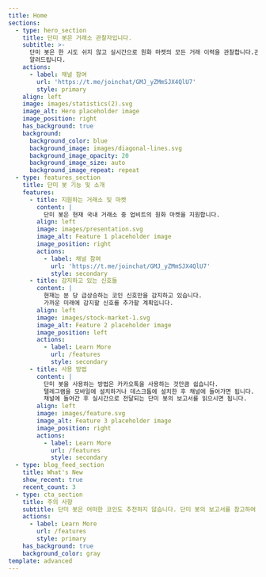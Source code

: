 ```yaml
---
title: Home
sections:
  - type: hero_section
    title: 단미 봇은 거래소 관찰자입니다.
    subtitle: >-
      단미 봇은 한 시도 쉬지 않고 실시간으로 원화 마켓의 모든 거래 이력을 관찰합니다.관찰 후 원하는 거래 신호가 감지되면 여러분에게
      알려드립니다.
    actions:
      - label: 채널 참여
        url: 'https://t.me/joinchat/GMJ_yZMmSJX4QlU7'
        style: primary
    align: left
    image: images/statistics(2).svg
    image_alt: Hero placeholder image
    image_position: right
    has_background: true
    background:
      background_color: blue
      background_image: images/diagonal-lines.svg
      background_image_opacity: 20
      background_image_size: auto
      background_image_repeat: repeat
  - type: features_section
    title: 단미 봇 기능 및 소개
    features:
      - title: 지원하는 거래소 및 마켓
        content: |
          단미 봇은 현재 국내 거래소 중 업비트의 원화 마켓을 지원합니다.
        align: left
        image: images/presentation.svg
        image_alt: Feature 1 placeholder image
        image_position: right
        actions:
          - label: 채널 참여
            url: 'https://t.me/joinchat/GMJ_yZMmSJX4QlU7'
            style: secondary
      - title: 감지하고 있는 신호들
        content: |
          현재는 분 당 급상승하는 코인 신호만을 감지하고 있습니다.
          가까운 미래에 감지할 신호를 추가할 계획입니다.
        align: left
        image: images/stock-market-1.svg
        image_alt: Feature 2 placeholder image
        image_position: left
        actions:
          - label: Learn More
            url: /features
            style: secondary
      - title: 사용 방법
        content: |
          단미 봇을 사용하는 방법은 카카오톡을 사용하는 것만큼 쉽습니다.
          텔레그램을 모바일에 설치하거나 데스크톱에 설치한 후 채널에 들어가면 됩니다.
          채널에 들어간 후 실시간으로 전달되는 단미 봇의 보고서를 읽으시면 됩니다.
        align: left
        image: images/feature.svg
        image_alt: Feature 3 placeholder image
        image_position: right
        actions:
          - label: Learn More
            url: /features
            style: secondary
  - type: blog_feed_section
    title: What's New
    show_recent: true
    recent_count: 3
  - type: cta_section
    title: 주의 사항
    subtitle: 단미 봇은 어떠한 코인도 추천하지 않습니다. 단미 봇의 보고서를 참고하여 진행한 투자 행위는 오로지 사용자의 책임입니다.
    actions:
      - label: Learn More
        url: /features
        style: primary
    has_background: true
    background_color: gray
template: advanced
---
```

